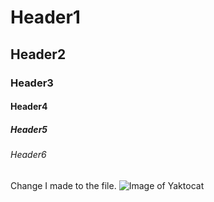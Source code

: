 # Header1
## Header2
### Header3
#### Header4
##### Header5
###### Header6
Change I made to the file.
![Image of Yaktocat](https://octodex.github.com/images/yaktocat.png)

